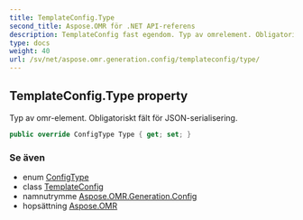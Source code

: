 ```yaml
---
title: TemplateConfig.Type
second_title: Aspose.OMR för .NET API-referens
description: TemplateConfig fast egendom. Typ av omrelement. Obligatoriskt fält för JSONserialisering.
type: docs
weight: 40
url: /sv/net/aspose.omr.generation.config/templateconfig/type/
---
```

## TemplateConfig.Type property

Typ av omr-element. Obligatoriskt fält för JSON-serialisering.

```csharp
public override ConfigType Type { get; set; }
```

### Se även

* enum [ConfigType](../../../aspose.omr.generation.config.enums/configtype/)
* class [TemplateConfig](../)
* namnutrymme [Aspose.OMR.Generation.Config](../../templateconfig/)
* hopsättning [Aspose.OMR](../../../)


